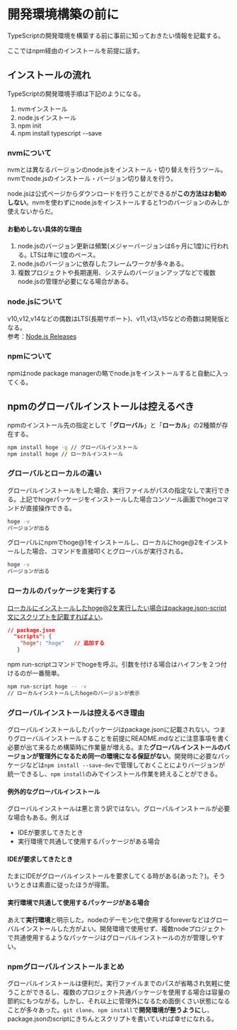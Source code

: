 # 開発環境構築の前に

TypeScriptの開発環境を構築する前に事前に知っておきたい情報を記載する。

ここではnpm経由のインストールを前提に話す。

## インストールの流れ

TypeScriptの開発環境手順は下記のようになる。

1. nvmインストール
2. node.jsインストール
3. npm init
4. npm install typescript --save

### nvmについて

nvmとは異なるバージョンのnode.jsをインストール・切り替えを行うツール。nvmでnode.jsのインストール・バージョン切り替えを行う。

node.jsは公式ページからダウンロードを行うことができるが**この方法はお勧めしない**。nvmを使わずにnode.jsをインストールすると1つのバージョンのみしか使えないからだ。

#### お勧めしない具体的な理由

1. node.jsのバージョン更新は頻繁(メジャーバージョンは6ヶ月に1度)に行われる。LTSは年に1度のペース。
2. node.jsのバージョンに依存したフレームワークが多々ある。
3. 複数プロジェクトや長期運用、システムのバージョンアップなどで複数node.jsの管理が必要になる場合がある。

### node.jsについて

v10,v12,v14などの偶数はLTS(長期サポート)、v11,v13,v15などの奇数は開発版となる。  
参考：[Node.js Releases](https://nodejs.org/en/about/releases/)

### npmについて

npmはnode package managerの略でnode.jsをインストールすると自動に入ってくる。

## npmのグローバルインストールは控えるべき

npmのインストール先の指定として「**グローバル**」と「**ローカル**」の2種類が存在する。

```bash
npm install hoge -g // グローバルインストール
npm install hoge // ローカルインストール
```

### グローバルとローカルの違い

グローバルインストールをした場合、実行ファイルがパスの指定なしで実行できる。上記でhogeパッケージをインストールした場合コンソール画面でhogeコマンドが直接操作できる。

```bash
hoge -v
バージョンが出る
```

グローバルにnpmでhoge@1をインストールし、ローカルにhoge@2をインストールした場合、コマンドを直接叩くとグローバルが実行される。

```bash
hoge -v
バージョンが出る
```

### ローカルのパッケージを実行する

ローカルにインストールしたhoge@2を実行したい場合はpackage.json-script文にスクリプトを記載すればよい。

```json
// package.json
  "scripts": {
    "hoge": "hoge"   // 追加する
   }
```

npm run-scriptコマンドでhogeを呼ぶ。引数を付ける場合はハイフンを２つ付けるのが一番簡単。

```bash
npm run-script hoge -- -v
// ローカルインストールしたhogeのバージョンが表示
```

### グローバルインストールは控えるべき理由

グローバルインストールしたパッケージはpackage.jsonに記載されない。つまりグローバルインストールすることを前提にREADME.mdなどに注意事項を書く必要が出て来るため構築時に作業量が増える。また**グローバルインストールのバージョンが管理外になるため同一の環境になる保証がない**。開発時に必要なパッケージなどは`npm install --save-dev`で管理しておくことによりバージョンが統一できるし、`npm install`のみでインストール作業を終えることができる。

#### 例外的なグローバルインストール

グローバルインストールは悪と言う訳ではない。グローバルインストールが必要な場合もある。例えば

* IDEが要求してきたとき
* 実行環境で共通して使用するパッケージがある場合

#### IDEが要求してきたとき

たまにIDEがグローバルインストールを要求してくる時がある(あった？)。そういうときは素直に従ったほうが得策。

#### 実行環境で共通して使用するパッケージがある場合

あえて**実行環境**と明示した。nodeのデーモン化で使用するforeverなどはグローバルインストールした方がよい。開発環境で使用せず、複数nodeプロジェクトで共通使用するようなパッケージはグローバルインストールの方が管理しやすい。

### npmグローバルインストールまとめ

グローバルインストールは便利だ。実行ファイルまでのパスが省略され気軽に使うことができるし、複数のプロジェクト共通パッケージを使用する場合は容量の節約にもつながる。しかし、それ以上に管理外になるため面倒くさい状態になることが多々あった。`git clone`、`npm install`で**開発環境が整うように**し、package.jsonのscriptにきちんとスクリプトを書いていれば幸せになれる。
